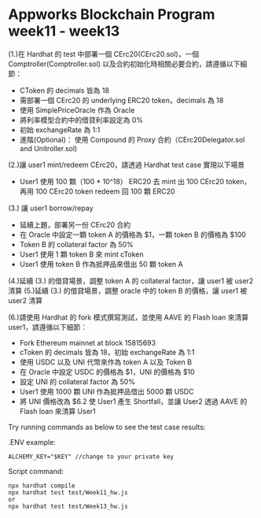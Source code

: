 # Appworks Blockchain Program week11 - week13

(1.)在 Hardhat 的 test 中部署一個 CErc20(CErc20.sol)，一個 Comptroller(Comptroller.sol) 以及合約初始化時相關必要合約，請遵循以下細節：
- CToken 的 decimals 皆為 18
- 需部署一個 CErc20 的 underlying ERC20 token，decimals 為 18
- 使用 SimplePriceOracle 作為 Oracle
- 將利率模型合約中的借貸利率設定為 0%
- 初始 exchangeRate 為 1:1
- 進階(Optional)： 使用 Compound 的 Proxy 合約（CErc20Delegator.sol and Unitroller.sol)

(2.)讓 user1 mint/redeem CErc20，請透過 Hardhat test case 實現以下場景
- User1 使用 100 顆（100 * 10^18） ERC20 去 mint 出 100 CErc20 token，再用 100 CErc20 token redeem 回 100 顆 ERC20

(3.) 讓 user1 borrow/repay
- 延續上題，部署另一份 CErc20 合約
- 在 Oracle 中設定一顆 token A 的價格為 $1，一顆 token B 的價格為 $100
- Token B 的 collateral factor 為 50%
- User1 使用 1 顆 token B 來 mint cToken
- User1 使用 token B 作為抵押品來借出 50 顆 token A

(4.)延續 (3.) 的借貸場景，調整 token A 的 collateral factor，讓 user1 被 user2 清算
(5.)延續 (3.) 的借貸場景，調整 oracle 中的 token B 的價格，讓 user1 被 user2 清算

(6.)請使用 Hardhat 的 fork 模式撰寫測試，並使用 AAVE 的 Flash loan 來清算 user1，請遵循以下細節：
- Fork Ethereum mainnet at block 15815693
- cToken 的 decimals 皆為 18，初始 exchangeRate 為 1:1
- 使用 USDC 以及 UNI 代幣來作為 token A 以及 Token B
- 在 Oracle 中設定 USDC 的價格為 $1，UNI 的價格為 $10
- 設定 UNI 的 collateral factor 為 50%
- User1 使用 1000 顆 UNI 作為抵押品借出 5000 顆 USDC
- 將 UNI 價格改為 $6.2 使 User1 產生 Shortfall，並讓 User2 透過 AAVE 的 Flash loan 來清算 User1

Try running commands as below to see the test case results:

.ENV example:
```shell
ALCHEMY_KEY="$KEY" //change to your private key
```

Script command:
```shell
npx hardhat compile
npx hardhat test test/Week11_hw.js
or
npx hardhat test test/Week13_hw.js
```
